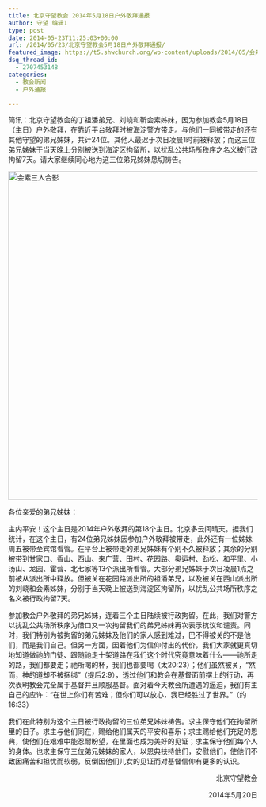 ```yaml
---
title: 北京守望教会 2014年5月18日户外敬拜通报
author: 守望 编辑1
type: post
date: 2014-05-23T11:25:03+00:00
url: /2014/05/23/北京守望教会5月18日户外敬拜通报/
featured_image: https://t5.shwchurch.org/wp-content/uploads/2014/05/会素三人合影-887x288.jpg
dsq_thread_id:
  - 2707453148
categories:
  - 教会新闻
  - 户外通报

---
```

<span style="color: #222222;">简讯：北京守望教会的丁祖潘弟兄、刘峣和靳会素姊妹，因为参加教会</span><span lang="EN-US" style="color: #222222;">5</span><span style="color: #222222;">月</span><span lang="EN-US" style="color: #222222;"><wbr />18</span><span style="color: #222222;">日（主日）户外敬拜，在靠近平台敬拜时被海淀警方带走。<wbr />与他们一同被带走的还有其他守望的弟兄姊妹，共计</span><span lang="EN-US" style="color: #222222;">24</span><span style="color: #222222;">位。<wbr />其他人最迟于次日凌晨</span><span lang="EN-US" style="color: #222222;">1</span><span style="color: #222222;">时前被释放；<wbr />而这三位弟兄姊妹于当天晚上分别被送到海淀区拘留所，<wbr />以扰乱公共场所秩序之名义被行政拘留</span><span lang="EN-US" style="color: #222222;">7</span><span style="color: #222222;">天。<wbr />请大家继续同心地为这三位弟兄姊妹恳切祷告。</span>

<!--more-->

[<img class="aligncenter size-full wp-image-11063" src="http://t5.shwchurch.org/wp-content/uploads/2014/05/会素三人合影.jpg" alt="会素三人合影" width="887" height="662" srcset="http://t5.shwchurch.org/wp-content/uploads/2014/05/会素三人合影.jpg 887w, http://t5.shwchurch.org/wp-content/uploads/2014/05/会素三人合影-400x298.jpg 400w, http://t5.shwchurch.org/wp-content/uploads/2014/05/会素三人合影-535x400.jpg 535w, http://t5.shwchurch.org/wp-content/uploads/2014/05/会素三人合影-401x300.jpg 401w" sizes="(max-width: 887px) 100vw, 887px" />][1]

各位亲爱的弟兄姊妹：

主内平安！这个主日是2014年户外敬拜的第18个主日。北京多云间晴天。据我们统计，在这个主日，有24位弟兄姊妹因参加户外敬拜被带走，此外还有一位姊妹周五被带至宾馆看管。在平台上被带走的弟兄姊妹有个别不久被释放；其余的分别被带到甘家口、香山、西山、来广营、田村、花园路、奥运村、劲松、和平里、小汤山、龙园、霍营、北七家等13个派出所看管。大部分弟兄姊妹于次日凌晨1点之前被从派出所中释放。但被关在花园路派出所的祖潘弟兄，以及被关在西山派出所的刘峣和会素姊妹，分别于当天晚上被送到海淀区拘留所，以扰乱公共场所秩序之名义被行政拘留7天。

参加教会户外敬拜的弟兄姊妹，连着三个主日陆续被行政拘留。在此，我们对警方以扰乱公共场所秩序为借口又一次拘留我们的弟兄姊妹再次表示抗议和谴责。同时，我们特别为被拘留的弟兄姊妹及他们的家人感到难过，巴不得被关的不是他们，而是我们自己。但另一方面，因着他们为信仰付出的代价，我们大家就更真切地知道做祂的门徒、跟随祂走十架道路在我们这个时代究竟意味着什么——祂所走的路，我们都要走；祂所喝的杯，我们也都要喝（太20:23）；他们虽然被关，“然而，神的道却不被捆绑”（提后2:9），透过他们和教会在基督面前摆上的行动，再次表明教会完全属于基督并且顺服基督。面对着今天教会所遭遇的逼迫，我们有主自己的应许：“在世上你们有苦难；但你们可以放心，我已经胜过了世界。”（约16:33）

我们在此特别为这个主日被行政拘留的三位弟兄姊妹祷告。求主保守他们在拘留所里的日子。求主与他们同在，赐给他们属天的平安和喜乐；求主赐给他们充足的恩典，使他们在艰难中能忍耐盼望，在里面也成为美好的见证；求主保守他们每个人的身体。也求主保守三位弟兄姊妹的家人，以恩典扶持他们，安慰他们，使他们不致因痛苦和担忧而软弱，反倒因他们儿女的见证而对基督信仰有更多的认识。

<p style="text-align: right;">
  北京守望教会
</p>

<p style="text-align: right;">
  2014年5月20日
</p>

 [1]: http://t5.shwchurch.org/wp-content/uploads/2014/05/会素三人合影.jpg